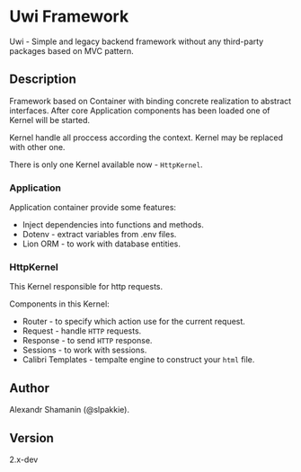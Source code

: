 # Uwi Framework

Uwi - Simple and legacy backend framework without any third-party packages based on MVC pattern.

## Description

Framework based on Container with binding concrete realization to abstract interfaces.
After core Application components has been loaded one of Kernel will be started.

Kernel handle all proccess according the context. Kernel may be replaced with other one.

There is only one Kernel available now - `HttpKernel`.

### Application

Application container provide some features:

-   Inject dependencies into functions and methods.
-   Dotenv - extract variables from .env files.
-   Lion ORM - to work with database entities.

### HttpKernel

This Kernel responsible for http requests.

Components in this Kernel:

-   Router - to specify which action use for the current request.
-   Request - handle `HTTP` requests.
-   Response - to send `HTTP` response.
-   Sessions - to work with sessions.
-   Calibri Templates - tempalte engine to construct your `html` file.

## Author

Alexandr Shamanin (@slpakkie).

## Version

2.x-dev
